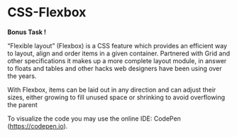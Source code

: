 # CSS-Flexbox

**Bonus Task !**

“Flexible layout” (Flexbox) is a CSS feature which provides an efficient way to layout, align and order items in a given container. Partnered with Grid and other specifications it makes up a more complete layout module, in answer to floats and tables and other hacks web designers have been using over the years. 

With Flexbox, items can be laid out in any direction and can adjust their sizes, either growing to fill unused space or shrinking to avoid overflowing the parent

To visualize the code you may use the online IDE: CodePen (https://codepen.io).
